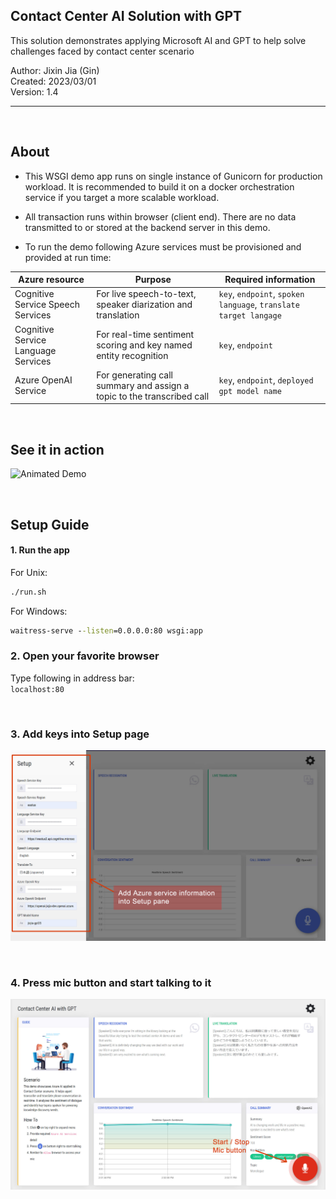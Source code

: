 ## Contact Center AI Solution with GPT

This solution demonstrates applying Microsoft AI and GPT to help solve challenges faced by contact center scenario     

Author:     Jixin Jia (Gin)     
Created:    2023/03/01    
Version:    1.4
  
<hr>
<br>

## About    

* This WSGI demo app runs on single instance of Gunicorn for production workload. It is recommended to build it on a docker orchestration service if you target a more scalable workload.

* All transaction runs within browser (client end). There are no data transmitted to or stored at the backend server in this demo.

* To run the demo following Azure services must be provisioned and provided at run time:

|Azure resource| Purpose| Required information|
|----|----|----|
|Cognitive Service Speech Services| For live speech-to-text, speaker diarization and translation | `key`, `endpoint`, `spoken language`, `translate target langage`|
|Cognitive Service Language Services| For real-time sentiment scoring and key named entity recognition | `key`, `endpoint`|
|Azure OpenAI Service| For generating call summary and assign a topic to the transcribed call | `key`, `endpoint`, `deployed gpt model name`|

<br>

## See it in action

![Animated Demo](animated_demo.gif)


<br>

## Setup Guide

#### 1. Run the app

For Unix:

```bash
./run.sh
```

For Windows:

```cmd
waitress-serve --listen=0.0.0.0:80 wsgi:app
```

### 2. Open your favorite browser

Type following in address bar:    
`localhost:80`

<br>

### 3. Add keys into Setup page

![Setup screenshot](setup.jpg)

<br>

### 4. Press mic button and start talking to it

![Setup screenshot](start_stop.jpg)


